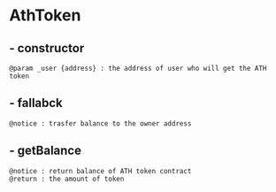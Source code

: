 # AthToken

## - constructor

```
@param _user {address} : the address of user who will get the ATH token
```



## - fallabck

```
@notice : trasfer balance to the owner address 
```

##

## - getBalance

```
@notice : return balance of ATH token contract
@return : the amount of token
```
